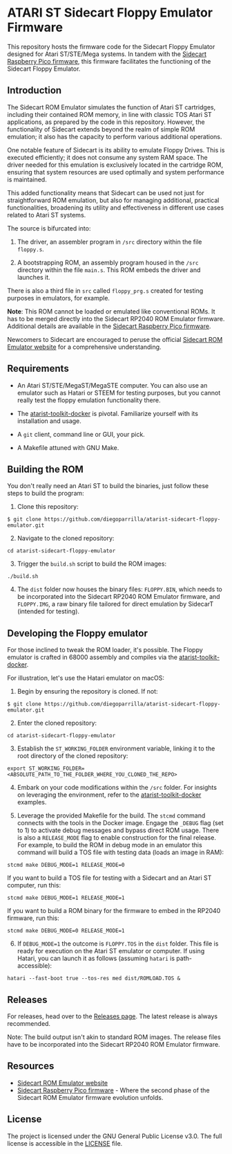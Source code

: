 # ATARI ST Sidecart Floppy Emulator Firmware

This repository hosts the firmware code for the Sidecart Floppy Emulator designed for Atari ST/STE/Mega systems. In tandem with the [Sidecart Raspberry Pico firmware](https://github.com/diegoparrilla/atarist-sidecart-raspberry-pico), this firmware facilitates the functioning of the Sidecart Floppy Emulator.

## Introduction

The Sidecart ROM Emulator simulates the function of Atari ST cartridges, including their contained ROM memory, in line with classic TOS Atari ST applications, as prepared by the code in this repository. However, the functionality of Sidecart extends beyond the realm of simple ROM emulation; it also has the capacity to perform various additional operations.

One notable feature of Sidecart is its ability to emulate Floppy Drives. This is executed efficiently; it does not consume any system RAM space. The driver needed for this emulation is exclusively located in the cartridge ROM, ensuring that system resources are used optimally and system performance is maintained.

This added functionality means that Sidecart can be used not just for straightforward ROM emulation, but also for managing additional, practical functionalities, broadening its utility and effectiveness in different use cases related to Atari ST systems.

The source is bifurcated into:

1. The driver, an assembler program in `/src` directory within the file `floppy.s`.

2. A bootstrapping ROM, an assembly program housed in the `/src` directory within the file `main.s`. This ROM embeds the driver and launches it.

There is also a third file in `src` called `floppy_prg.s` created for testing purposes in emulators, for example.

**Note**: This ROM cannot be loaded or emulated like conventional ROMs. It has to be merged directly into the Sidecart RP2040 ROM Emulator firmware. Additional details are available in the [Sidecart Raspberry Pico firmware](https://github.com/diegoparrilla/atarist-sidecart-raspberry-pico).

Newcomers to Sidecart are encouraged to peruse the official [Sidecart ROM Emulator website](https://sidecartridge.com) for a comprehensive understanding.

## Requirements

- An Atari ST/STE/MegaST/MegaSTE computer. You can also use an emulator such as Hatari or STEEM for testing purposes, but you cannot really test the floppy emulation functionality there.

- The [atarist-toolkit-docker](https://github.com/diegoparrilla/atarist-toolkit-docker) is pivotal. Familiarize yourself with its installation and usage.

- A `git` client, command line or GUI, your pick.

- A Makefile attuned with GNU Make.

## Building the ROM

You don't really need an Atari ST to build the binaries, just follow these steps to build the program:

1. Clone this repository:

```
$ git clone https://github.com/diegoparrilla/atarist-sidecart-floppy-emulator.git
```

2. Navigate to the cloned repository:

```
cd atarist-sidecart-floppy-emulator
```

3. Trigger the `build.sh` script to build the ROM images:

```
./build.sh
```

4. The `dist` folder now houses the binary files: `FLOPPY.BIN`, which needs to be incorporated into the Sidecart RP2040 ROM Emulator firmware, and `FLOPPY.IMG`, a raw binary file tailored for direct emulation by SidecarT (intended for testing).

## Developing the Floppy emulator

For those inclined to tweak the ROM loader, it's possible. The Floppy emulator is crafted in 68000 assembly and compiles via the [atarist-toolkit-docker](https://github.com/diegoparrilla/atarist-toolkit-docker).

For illustration, let's use the Hatari emulator on macOS:

1. Begin by ensuring the repository is cloned. If not:

```
$ git clone https://github.com/diegoparrilla/atarist-sidecart-floppy-emulator.git
```

2. Enter the cloned repository:

```
cd atarist-sidecart-floppy-emulator
```

3. Establish the `ST_WORKING_FOLDER` environment variable, linking it to the root directory of the cloned repository:

```
export ST_WORKING_FOLDER=<ABSOLUTE_PATH_TO_THE_FOLDER_WHERE_YOU_CLONED_THE_REPO>
```

4. Embark on your code modifications within the `/src` folder. For insights on leveraging the environment, refer to the [atarist-toolkit-docker](https://github.com/diegoparrilla/atarist-toolkit-docker) examples.

5. Leverage the provided Makefile for the build. The `stcmd` command connects with the tools in the Docker image. Engage the `_DEBUG` flag (set to 1) to activate debug messages and bypass direct ROM usage. There is also a `RELEASE_MODE` flag to enable construction for the final release. For example, to build the ROM in debug mode in an emulator this command will build a TOS file with testing data (loads an image in RAM):

```
stcmd make DEBUG_MODE=1 RELEASE_MODE=0
```

If you want to build a TOS file for testing with a Sidecart and an Atari ST computer, run this:

```
stcmd make DEBUG_MODE=1 RELEASE_MODE=1
```

If you want to build a ROM binary for the firmware to embed in the RP2040 firmware, run this:

```
stcmd make DEBUG_MODE=0 RELEASE_MODE=1
```

6. If `DEBUG_MODE=1` the outcome is `FLOPPY.TOS` in the `dist` folder. This file is ready for execution on the Atari ST emulator or computer. If using Hatari, you can launch it as follows (assuming `hatari` is path-accessible):

```
hatari --fast-boot true --tos-res med dist/ROMLOAD.TOS &
```

## Releases

For releases, head over to the [Releases page](https://github.com/diegoparrilla/atarist-sidecart-floppy-emulator/releases). The latest release is always recommended.

Note: The build output isn't akin to standard ROM images. The release files have to be incorporated into the Sidecart RP2040 ROM Emulator firmware.

## Resources 

- [Sidecart ROM Emulator website](https://sidecartridge.com)
- [Sidecart Raspberry Pico firmware](https://github.com/diegoparrilla/atarist-sidecart-raspberry-pico) - Where the second phase of the Sidecart ROM Emulator firmware evolution unfolds.

## License

The project is licensed under the GNU General Public License v3.0. The full license is accessible in the [LICENSE](LICENSE) file.
